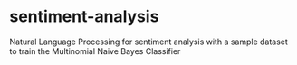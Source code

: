# sentiment-analysis
Natural Language Processing for sentiment analysis with a sample dataset to train the Multinomial Naive Bayes Classifier

